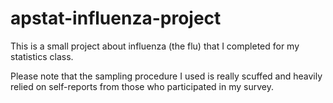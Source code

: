 # apstat-influenza-project
This is a small project about influenza (the flu) that I completed for my statistics class.

Please note that the sampling procedure I used is really scuffed and heavily relied on self-reports from those who participated in my survey.
